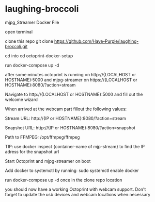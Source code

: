 # laughing-broccoli
mjpg_Streamer Docker File

open terminal

clone this repo git clone https://github.com/Have-Purple/laughing-broccoli.git

cd into cd octoprint-docker-setup

run docker-compose up -d

after some minutes octoprint is running on http://{LOCALHOST or HOSTNAME}:5000 and mjpg-streamer on https://{LOCALHOST or HOSTNAME}:8080/?action=stream

Navigate to http://{LOCALHOST or HOSTNAME}:5000 and fill out the welcome wizard

When arrived at the webcam part fillout the following values:

Stream URL: http://{IP or HOSTNAME}:8080/?action=stream

Snapshot URL: http://{IP or HOSTNAME}:8080/?action=snapshot

Path to FFMPEG: /opt/ffmpeg/ffmpeg

TIP: use docker inspect {container-name of mjp-stream} to find the IP adress for the snapshot url

Start Octoprint and mjpg-streamer on boot

Add docker to systemctl by running: sudo systemctl enable docker

run docker-compose up -d once in the clone repo location

you should now have a working Octoprint with webcam support. Don't forget to update the usb devices and webcam locations when necessary
